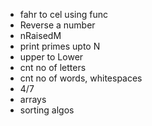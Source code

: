 - fahr to cel using func
- Reverse a number
- nRaisedM
- print primes upto N
- upper to Lower
- cnt no of letters
- cnt no of words, whitespaces
- 4/7
- arrays
- sorting algos